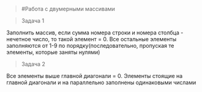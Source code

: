 >#Работа с двумерными массивами

>Задача 1

Заполнить массив, если сумма номера строки и номера столбца - нечетное число, то такой элемент = 0. Все остальные элементы заполняются от 1-9 по порядку(последовательно, пропуская те элементы, которые заняты нулями)

>Задача 2

Все элементы выше главной диагонали = 0. Элементы стоящие на главной диагонали и на параллельно заполнены одинаковыми числами
